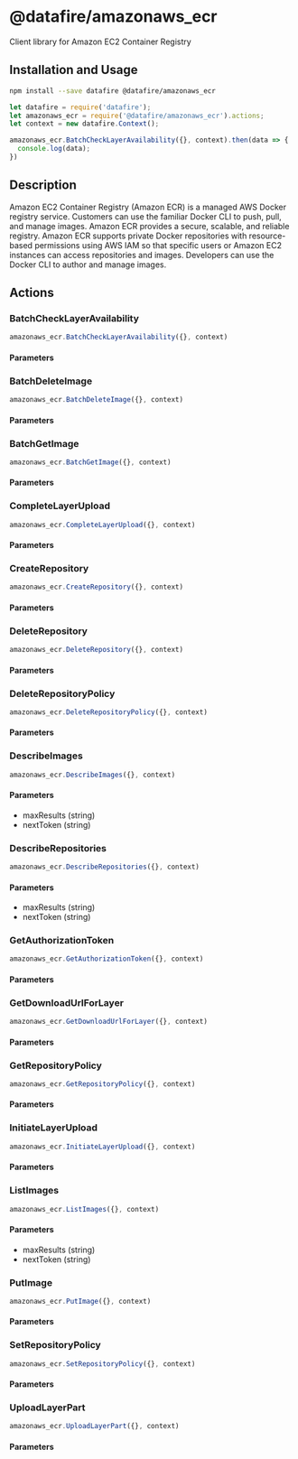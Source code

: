 # @datafire/amazonaws_ecr

Client library for Amazon EC2 Container Registry

## Installation and Usage
```bash
npm install --save datafire @datafire/amazonaws_ecr
```

```js
let datafire = require('datafire');
let amazonaws_ecr = require('@datafire/amazonaws_ecr').actions;
let context = new datafire.Context();

amazonaws_ecr.BatchCheckLayerAvailability({}, context).then(data => {
  console.log(data);
})
```

## Description
Amazon EC2 Container Registry (Amazon ECR) is a managed AWS Docker registry service. Customers can use the familiar Docker CLI to push, pull, and manage images. Amazon ECR provides a secure, scalable, and reliable registry. Amazon ECR supports private Docker repositories with resource-based permissions using AWS IAM so that specific users or Amazon EC2 instances can access repositories and images. Developers can use the Docker CLI to author and manage images.

## Actions
### BatchCheckLayerAvailability



```js
amazonaws_ecr.BatchCheckLayerAvailability({}, context)
```

#### Parameters

### BatchDeleteImage



```js
amazonaws_ecr.BatchDeleteImage({}, context)
```

#### Parameters

### BatchGetImage



```js
amazonaws_ecr.BatchGetImage({}, context)
```

#### Parameters

### CompleteLayerUpload



```js
amazonaws_ecr.CompleteLayerUpload({}, context)
```

#### Parameters

### CreateRepository



```js
amazonaws_ecr.CreateRepository({}, context)
```

#### Parameters

### DeleteRepository



```js
amazonaws_ecr.DeleteRepository({}, context)
```

#### Parameters

### DeleteRepositoryPolicy



```js
amazonaws_ecr.DeleteRepositoryPolicy({}, context)
```

#### Parameters

### DescribeImages



```js
amazonaws_ecr.DescribeImages({}, context)
```

#### Parameters
* maxResults (string)
* nextToken (string)

### DescribeRepositories



```js
amazonaws_ecr.DescribeRepositories({}, context)
```

#### Parameters
* maxResults (string)
* nextToken (string)

### GetAuthorizationToken



```js
amazonaws_ecr.GetAuthorizationToken({}, context)
```

#### Parameters

### GetDownloadUrlForLayer



```js
amazonaws_ecr.GetDownloadUrlForLayer({}, context)
```

#### Parameters

### GetRepositoryPolicy



```js
amazonaws_ecr.GetRepositoryPolicy({}, context)
```

#### Parameters

### InitiateLayerUpload



```js
amazonaws_ecr.InitiateLayerUpload({}, context)
```

#### Parameters

### ListImages



```js
amazonaws_ecr.ListImages({}, context)
```

#### Parameters
* maxResults (string)
* nextToken (string)

### PutImage



```js
amazonaws_ecr.PutImage({}, context)
```

#### Parameters

### SetRepositoryPolicy



```js
amazonaws_ecr.SetRepositoryPolicy({}, context)
```

#### Parameters

### UploadLayerPart



```js
amazonaws_ecr.UploadLayerPart({}, context)
```

#### Parameters


